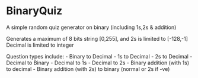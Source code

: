 # BinaryQuiz
A simple random quiz generator on binary (including 1s,2s &amp; addition)

Generates a maximum of 8 bits string [0,255], and 2s is limited to [-128,-1]
Decimal is limited to integer

Question types include:
    - Binary to Decimal
    - 1s to Decimal
    - 2s to Decimal
    - Decimal to Binary
    - Decimal to 1s
    - Decimal to 2s
    - Binary addition (with 1s) to decimal
    - Binary addition (with 2s) to binary (normal or 2s if -ve)